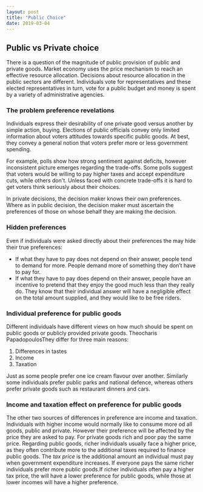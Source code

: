 ```yaml
---
layout: post
title: "Public Choice"
date: 2019-03-04
---
```



## Public vs Private choice

There is a question of the magnitude of public provision of public and private
goods. Market economy uses the price mechanism to reach an effective resource
allocation. Decisions about resource allocation in the public sectors are
different. Individuals vote for representatives and these elected
representatives in turn, vote for a public budget and money is spent by a
variety of administrative agencies.

### The problem preference revelations

Individuals express their desirability of one private good versus another by
simple action, buying. Elections of public officials convey only limited
information about voters attitudes towards specific public goods. At best, they
convey a general notion that voters prefer more or less government spending.

For example, polls show how strong sentiment against deficits, however
inconsistent picture emerges regarding the trade-offs. Some polls suggest that
voters would be willing to pay higher taxes and accept expenditure cuts, while
others don't. Unless faced with concrete trade-offs it is hard to get voters
think seriously about their choices.

In private decisions, the decision maker knows their own preferences. Where as
in public decision, the decision maker must ascertain the preferences of those
on whose behalf they are making the decision.

### Hidden preferences

Even if individuals were asked directly about their preferences the may hide
their true preferences: 

- If what they have to pay does not depend on their answer, people tend to
  demand for more. People demand more of something they don’t have to pay for. 
- If what they have to pay does depend on their answer, people have an incentive
  to pretend that they enjoy the good much less than they really do. They know
  that their individual answer will have a negligible effect on the total amount
  supplied, and they would like to be free riders.

### Individual preference for public goods

Different individuals have different views on how much should be spent on public
goods or publicly provided private goods. Theocharis PapadopoulosThey differ for
three main reasons: 

1. Differences in tastes 
2. Income
3. Taxation 

Just as some people prefer one ice cream flavour over another. Similarly some
individuals prefer public parks and national defence, whereas others prefer
private goods such as restaurant dinners and cars. 

### Income and taxation effect on preference for public goods

The other two sources of differences in preference are income and
taxation. Individuals with higher income would normally like to consume more od
all goods, public and private. However their preference will be affected by the
price they are asked to pay. For private goods rich and poor pay the same
price. Regarding public goods, richer individuals usually face a higher price,
as they often contribute more to the additional taxes required to finance public
goods. The *tax price* is the additional amount an individual must pay when
government expenditure increases. If everyone pays the same richer individuals
prefer more public goods.If richer individuals often pay a higher tax price, the
will have a lower preference for public goods, while those at lower incomes will
have a higher preference. 

